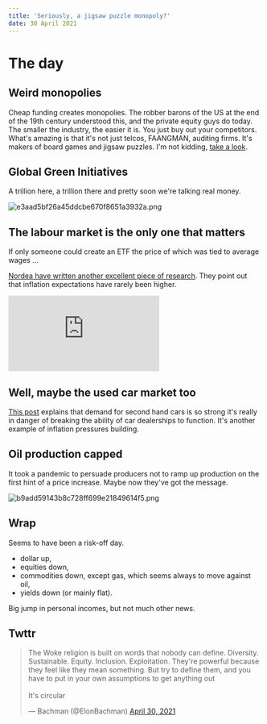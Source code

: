 ```yaml
---
title: 'Seriously, a jigsaw puzzle monopoly?'
date: 30 April 2021
---
```


# The day

## Weird monopolies

Cheap funding creates monopolies. 
The robber barons of the US at the end of the 19th century understood this, and the private equity guys do today.
The smaller the industry, the easier it is. 
You just buy out your competitors.
What's amazing is that it's not just telcos, FAANGMAN, auditing firms. 
It's makers of board games and jigsaw puzzles. 
I'm not kidding, [take a look](https://mattstoller.substack.com/p/weird-monopolies-and-roll-ups-horse).

## Global Green Initiatives

A trillion here, a trillion there and pretty soon we're talking real money.

![e3aad5bf26a45ddcbe670f8651a3932a.png]({attach}e3aad5bf26a45ddcbe670f8651a3932a.png)

## The labour market is the only one that matters

If only someone could create an ETF the price of which was tied to average wages …

[Nordea have written another excellent piece of research](https://corporate.nordea.com/article/65222/fomc-review-the-labour-market-is-now-the-only-thing-worth-watching). They point out that inflation expectations have rarely been higher.

<div class="embed-container"><iframe src="https://fred.stlouisfed.org/graph/graph-landing.php?g=DyFS&width=670&height=475" scrolling="no" frameborder="0" style="overflow:hidden;" allowTransparency="true" loading="lazy"></iframe></div><script src="https://fred.stlouisfed.org/graph/js/embed.js" type="text/javascript"></script>

## Well, maybe the used car market too

[This post]( https://www.epsilontheory.com/manheim-steamroller/) explains that demand for second hand cars is so strong it's really in danger of breaking the ability of car dealerships to function.
It's another example of inflation pressures building.

## Oil production capped

It took a pandemic to persuade producers not to ramp up production on the first hint of a price increase.
Maybe now they've got the message.

![b9add59143b8c728ff699e21849614f5.png]({attach}b9add59143b8c728ff699e21849614f5.png)

## Wrap

Seems to have been a risk-off day.

- dollar up,
- equities down,
- commodities down, except gas, which seems always to move against oil,
- yields down (or mainly flat).

Big jump in personal incomes, but not much other news. 

## Twttr

<blockquote class="twitter-tweet"><p lang="en" dir="ltr">The Woke religion is built on words that nobody can define. Diversity. Sustainable. Equity. Inclusion. Exploitation. They&#39;re powerful because they feel like they mean something. But try to define them, and you have to put in your own assumptions to get anything out<br><br>It&#39;s circular</p>&mdash; Bachman (@ElonBachman) <a href="https://twitter.com/ElonBachman/status/1388027504812773383?ref_src=twsrc%5Etfw">April 30, 2021</a></blockquote> <script async src="https://platform.twitter.com/widgets.js" charset="utf-8"></script> 
